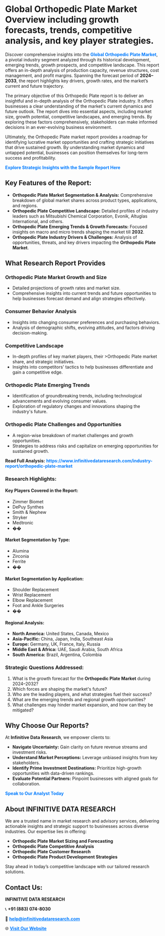 <h1>Global Orthopedic Plate Market Overview including growth forecasts, trends, competitive analysis, and key player strategies.</h1>
<p>
Discover comprehensive insights into the 
<a href="https://www.infinitivedataresearch.com/industry-report/orthopedic-plate-market" rel="dofollow" style="color: #007BFF; text-decoration: none;"><strong>Global Orthopedic Plate Market</strong></a>, a pivotal industry segment analyzed through its historical development, emerging trends, growth prospects, and competitive landscape. This report offers an in-depth analysis of production capacity, revenue structures, cost management, and profit margins. Spanning the forecast period of <strong>2024–2033</strong>, the report highlights key drivers, growth rates, and the market’s current and future trajectory.
</p>
<p>
The primary objective of this Orthopedic Plate report is to deliver an insightful and in-depth analysis of the Orthopedic Plate industry. It offers businesses a clear understanding of the market's current dynamics and future outlook. The report dives into essential aspects, including market size, growth potential, competitive landscapes, and emerging trends. By exploring these factors comprehensively, stakeholders can make informed decisions in an ever-evolving business environment.
</p>
<p>
Ultimately, the Orthopedic Plate market report provides a roadmap for identifying lucrative market opportunities and crafting strategic initiatives that drive sustained growth. By understanding market dynamics and untapped potential, businesses can position themselves for long-term success and profitability.
</p>
<p>
<a href="https://www.infinitivedataresearch.com/request-sample/reportId=109345" style="color: #007BFF; text-decoration: none;"><strong>Explore Strategic Insights with the Sample Report Here</strong></a>
</p>

<h2>Key Features of the Report:</h2>
<ul>
<li><strong>Orthopedic Plate Market Segmentation & Analysis:</strong> Comprehensive breakdown of global market shares across product types, applications, and regions.</li>
<li><strong>Orthopedic Plate Competitive Landscape:</strong> Detailed profiles of industry leaders such as Mitsubishi Chemical Corporation, Evonik, Altuglas International, and others.</li>
<li><strong>Orthopedic Plate Emerging Trends & Growth Forecasts:</strong> Focused insights on macro and micro trends shaping the market till <strong>2032</strong>.</li>
<li><strong>Orthopedic Plate Industry Drivers & Challenges:</strong> Analysis of opportunities, threats, and key drivers impacting the <strong>Orthopedic Plate Market</strong>.</li>
</ul>

<h2>What Research Report Provides</h2>
<h3>Orthopedic Plate Market Growth and Size</h3>
<ul>
<li>Detailed projections of growth rates and market size.</li>
<li>Comprehensive insights into current trends and future opportunities to help businesses forecast demand and align strategies effectively.</li>
</ul>

<h3>Consumer Behavior Analysis</h3>
<ul>
<li>Insights into changing consumer preferences and purchasing behaviors.</li>
<li>Analysis of demographic shifts, evolving attitudes, and factors driving decision-making.</li>
</ul>

<h3>Competitive Landscape</h3>
<ul>
<li>In-depth profiles of key market players, their >Orthopedic Plate market share, and strategic initiatives.</li>
<li>Insights into competitors' tactics to help businesses differentiate and gain a competitive edge.</li>
</ul>

<h3>Orthopedic Plate Emerging Trends</h3>
<ul>
<li>Identification of groundbreaking trends, including technological advancements and evolving consumer values.</li>
<li>Exploration of regulatory changes and innovations shaping the industry's future.</li>
</ul>

<h3>Orthopedic Plate Challenges and Opportunities</h3>
<ul>
<li>A region-wise breakdown of market challenges and growth opportunities.</li>
<li>Strategies to address risks and capitalize on emerging opportunities for sustained growth.</li>
</ul>
<p><strong>Read Full Analysis:</strong> <a href="https://www.infinitivedataresearch.com/industry-report/orthopedic-plate-market" rel="dofollow" style="color: #007BFF; text-decoration: none;"><strong>https://www.infinitivedataresearch.com/industry-report/orthopedic-plate-market</strong></a></p>
<h3>Research Highlights:</h3>
<h4>Key Players Covered in the Report:</h4>
<ul><li>Zimmer Biomet</li><li>DePuy Synthes</li><li>Smith &amp; Nephew</li><li>Stryker</li><li>Medtronic</li><li>��</li></ul>
<h4>Market Segmentation by Type:</h4>
<ul><li>Alumina</li><li>Zirconia</li><li>Ferrite</li><li>��</li></ul>
<h4>Market Segmentation by Application:</h4>
<ul><li>Shoulder Replacement</li><li>Wrist Replacement</li><li>Elbow Replacement</li><li>Foot and Ankle Surgeries</li><li>��</li></ul>

<h4>Regional Analysis:</h4>
<ul>
<li><strong>North America:</strong> United States, Canada, Mexico</li>
<li><strong>Asia-Pacific:</strong> China, Japan, India, Southeast Asia</li>
<li><strong>Europe:</strong> Germany, UK, France, Italy, Russia</li>
<li><strong>Middle East & Africa:</strong> UAE, Saudi Arabia, South Africa</li>
<li><strong>South America:</strong> Brazil, Argentina, Colombia</li>
</ul>

<h3>Strategic Questions Addressed:</h3>
<ol>
<li>What is the growth forecast for the <strong>Orthopedic Plate Market</strong> during 2024–2032?</li>
<li>Which forces are shaping the market's future?</li>
<li>Who are the leading players, and what strategies fuel their success?</li>
<li>What are the emerging trends and regional growth opportunities?</li>
<li>What challenges may hinder market expansion, and how can they be mitigated?</li>
</ol>

<h2>Why Choose Our Reports?</h2>
<p>At <strong>Infinitive Data Research</strong>, we empower clients to:</p>
<ul>
<li><strong>Navigate Uncertainty:</strong> Gain clarity on future revenue streams and investment risks.</li>
<li><strong>Understand Market Perceptions:</strong> Leverage unbiased insights from key stakeholders.</li>
<li><strong>Identify Prime Investment Destinations:</strong> Prioritize high-growth opportunities with data-driven rankings.</li>
<li><strong>Evaluate Potential Partners:</strong> Pinpoint businesses with aligned goals for collaboration.</li>
</ul>
<p><a href="https://www.infinitivedataresearch.com/industry-report/orthopedic-plate-market" rel="dofollow" style="color: #007BFF; text-decoration: none;"><strong>Speak to Our Analyst Today</strong></a></p>

<h2>About INFINITIVE DATA RESEARCH</h2>
<p>We are a trusted name in market research and advisory services, delivering actionable insights and strategic support to businesses across diverse industries. Our expertise lies in offering:</p>
<ul>
<li><strong>Orthopedic Plate Market Sizing and Forecasting</strong></li>
<li><strong>Orthopedic Plate Competitive Analysis</strong></li>
<li><strong>Orthopedic Plate Customer Research</strong></li>
<li><strong>Orthopedic Plate Product Development Strategies</strong></li>
</ul>
<p>Stay ahead in today’s competitive landscape with our tailored research solutions.</p>

<h2>Contact Us:</h2>
<p><strong>INFINITIVE DATA RESEARCH</strong></p>
<p>📞 <strong>+91 (883) 074-8030</strong></p>
<p>📧 <strong><a href="mailto:help@infinitivedataresearch.com" style="color: #007BFF;">help@infinitivedataresearch.com</a></strong></p>
<p>🌐 <strong><a href="https://www.infinitivedataresearch.com" rel="dofollow" style="color: #007BFF;">Visit Our Website</a></strong></p>